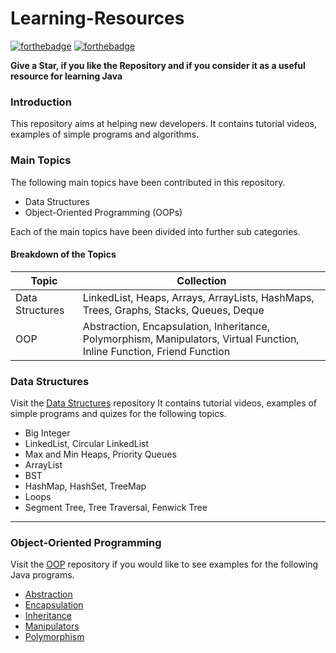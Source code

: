 # Learning-Resources

[![forthebadge](https://forthebadge.com/images/badges/built-with-love.svg)](https://forthebadge.com) [![forthebadge](https://forthebadge.com/images/badges/for-you.svg)](https://forthebadge.com) 


**Give a Star, if you like the Repository and if you consider it as a useful resource for learning Java**

### Introduction
This repository aims at helping new developers. It contains tutorial videos, examples of simple programs and algorithms. 

### Main Topics

The following main topics have been contributed in this repository. 

- Data Structures
- Object-Oriented Programming (OOPs) 

Each of the main topics have been divided into further sub categories. 

#### Breakdown of the Topics

| Topic | Collection |
| ------ | ------ |
| Data Structures | LinkedList, Heaps, Arrays, ArrayLists, HashMaps, Trees, Graphs, Stacks, Queues, Deque|
| OOP | Abstraction, Encapsulation, Inheritance, Polymorphism, Manipulators, Virtual Function, Inline Function, Friend Function|

### Data Structures 

Visit the [Data Structures](https://github.com/SOACodeRoom/Learning-Resources/blob/main/Data%20Structures/README.md) repository It contains tutorial videos, examples of simple programs and quizes for the following topics.

- Big Integer
- LinkedList, Circular LinkedList
- Max and Min Heaps, Priority Queues
- ArrayList
- BST
- HashMap, HashSet, TreeMap
- Loops
- Segment Tree, Tree Traversal, Fenwick Tree

___

### Object-Oriented Programming

Visit the [OOP](https://github.com/SOACodeRoom/Learning-Resources/blob/main/) repository if you would like to see examples for the following Java programs.

- [Abstraction](https://github.com)
- [Encapsulation](https://github.com)
- [Inheritance](https://github.com)
- [Manipulators](https://github.com)
- [Polymorphism](https://github.com)
